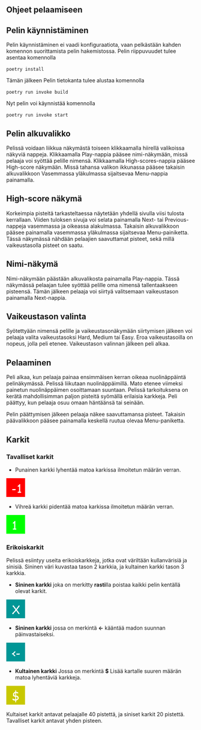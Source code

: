 ## Ohjeet pelaamiseen

## Pelin käynnistäminen
Pelin käynnistäminen ei vaadi konfiguraatiota, vaan pelkästään kahden komennon suorittamista pelin hakemistossa.
Pelin riippuvuudet tulee asentaa komennolla
```
poetry install
```
Tämän jälkeen Pelin tietokanta tulee alustaa komennolla
```
poetry run invoke build
```
Nyt pelin voi käynnistää komennolla
```
poetry run invoke start
```

## Pelin alkuvalikko
Pelissä voidaan liikkua näkymästä toiseen klikkaamalla hiirellä valikoissa näkyviä nappeja. Klikkaamalla Play-nappia pääsee nimi-näkymään, missä pelaaja voi syöttää pelille nimensä. Klikkaamalla High-scores-nappia pääsee High-score näkymään. Missä tahansa valikon ikkunassa pääsee takaisin alkuvalikkoon Vasemmassa yläkulmassa sijaitsevaa Menu-nappia painamalla.

## High-score näkymä
Korkeimpia pisteitä tarkasteltaessa näytetään yhdellä sivulla viisi tulosta kerrallaan. Viiden tuloksen sivuja voi selata painamalla Next- tai Previous-nappeja vasemmassa ja oikeassa alakulmassa. Takaisin alkuvalikkoon pääsee painamalla vasemmassa yläkulmassa sijaitsevaa Menu-painiketta. Tässä näkymässä nähdään pelaajien saavuttamat pisteet, sekä millä vaikeustasolla pisteet on saatu.

## Nimi-näkymä
Nimi-näkymään päästään alkuvalikosta painamalla Play-nappia. Tässä näkymässä pelaajan tulee syöttää pelille oma nimensä tallentaakseen pisteensä. Tämän jälkeen pelaaja voi siirtyä valitsemaan vaikeustason painamalla Next-nappia.

## Vaikeustason valinta
Syötettyään nimensä pelille ja vaikeustasonäkymään siirtymisen jälkeen voi pelaaja valita vaikeustasoksi Hard, Medium tai Easy. Eroa vaikeustasoilla on nopeus, jolla peli etenee. Vaikeustason valinnan jälkeen peli alkaa.

## Pelaaminen
Peli alkaa, kun pelaaja painaa ensimmäisen kerran oikeaa nuolinäppäintä pelinäkymässä. Pelissä liikutaan nuolinäppäimillä. Mato etenee viimeksi painetun nuolinäppäimen osoittamaan suuntaan. Pelissä tarkoituksena on kerätä mahdollisimman paljon pisteitä syömällä erilaisia karkkeja. Peli päättyy, kun pelaaja osuu omaan häntäänsä tai seinään.

Pelin päättymisen jälkeen pelaaja näkee saavuttamansa pisteet. Takaisin päävalikkoon pääsee painamalla keskellä ruutua olevaa Menu-paniketta.

## Karkit

### Tavalliset karkit
- Punainen karkki lyhentää matoa karkissa ilmoitetun määrän verran.

![DefaultTreat](./kuvat/negative_default_treat.png)

- Vihreä karkki pidentää matoa karkissa ilmoitetun määrän verran.

![DefaultTreat](./kuvat/positive_default_treat.png)

### Erikoiskarkit
Pelissä esiintyy useita erikoiskarkkeja, jotka ovat väriltään kullanvärisiä ja sinisiä. Sininen väri kuvastaa tason 2 karkkia, ja kultainen karkki tason 3 karkkia.
- **Sininen karkki** joka on merkitty **rasti**lla poistaa kaikki pelin kentällä olevat karkit.

![PurgeTreat](./kuvat/purge_treat.png)

- **Sininen karkki** jossa on merkintä **<-** kääntää madon suunnan päinvastaiseksi.

![ReverseTreat](./kuvat/reverse_treat.png)

- **Kultainen karkki** Jossa on merkintä **$** Lisää kartalle suuren määrän matoa lyhentäviä karkkeja.

![FloodTreat](./kuvat/flood_treat.png)

Kultaiset karkit antavat pelaajalle 40 pistettä, ja siniset karkit 20 pistettä. Tavalliset karkit antavat yhden pisteen.



